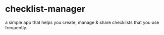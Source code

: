 # checklist-manager
a simple app that helps you create, manage &amp; share checklists that you use frequently. 
